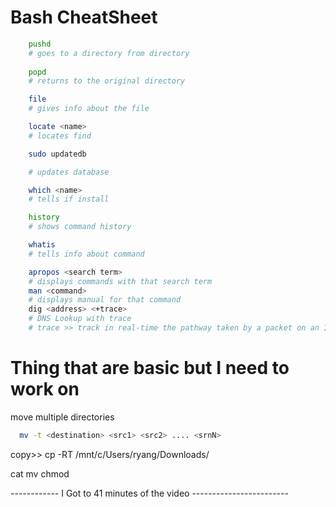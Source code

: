 # Bash CheatSheet
```bash
	pushd 
	# goes to a directory from directory
	
	popd 
	# returns to the original directory

	file
	# gives info about the file

	locate <name> 
	# locates find

	sudo updatedb

	# updates database

	which <name> 
	# tells if install

	history 
	# shows command history

	whatis 
	# tells info about command

	apropos <search term>
	# displays commands with that search term
	man <command>
	# displays manual for that command
	dig <address> <+trace>
	# DNS Lookup with trace
	# trace >> track in real-time the pathway taken by a packet on an IP network from source to destination, reporting the IP addresses of all the routers it pinged in between
```

# Thing that are basic but I need to work on 

move multiple directories 
```bash
  mv -t <destination> <src1> <src2> .... <srnN>
```
copy>> cp -RT
/mnt/c/Users/ryang/Downloads/


cat 
mv
chmod

------------ I Got to 41 minutes of the video ------------------------